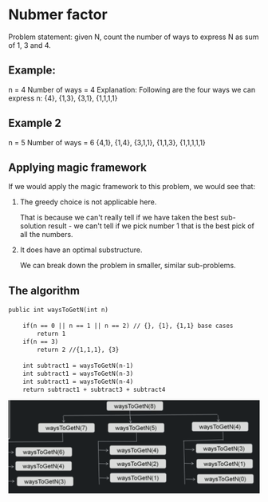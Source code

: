 # Nubmer factor

Problem statement: given N, count the number of ways to express N as sum of 1, 3 and 4.

## Example:
n = 4
Number of ways = 4
Explanation: Following are the four ways we can express n: {4}, {1,3}, {3,1}, {1,1,1,1}

## Example 2
n = 5
Number of ways = 6
{4,1}, {1,4}, {3,1,1}, {1,1,3}, {1,1,1,1,1}

## Applying magic framework

If we would apply the magic framework to this problem, we would see that:

1. The greedy choice is not applicable here.

    That is because we can't really tell if we have taken the best sub-solution result - we can't tell if we pick number 1 that is the best pick of all the numbers.

2. It does have an optimal substructure.

    We can break down the problem in smaller, similar sub-problems. 

## The algorithm

```
public int waysToGetN(int n)

    if(n == 0 || n == 1 || n == 2) // {}, {1}, {1,1} base cases
        return 1
    if(n == 3)
        return 2 //{1,1,1}, {3}

    int subtract1 = waysToGetN(n-1)
    int subtract1 = waysToGetN(n-3)
    int subtract1 = waysToGetN(n-4)
    return subtract1 + subtract3 + subtract4
```

![](../../images/2019-07-23-10-20-34.png)